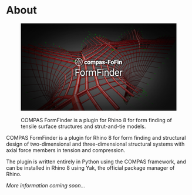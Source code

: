 # About

<figure><img src=".gitbook/assets/FormFinder.png" alt="COMPAS FormFinder"><figcaption><p>COMPAS FormFinder is a plugin for Rhino 8 for form finding of tensile surface structures and strut-and-tie models.</p></figcaption></figure>

COMPAS FormFinder is a plugin for Rhino 8 for form finding and structural design of two-dimensional and three-dimensional structural systems with axial force members in tension and compression.

The plugin is written entirely in Python using the COMPAS framework, and can be installed in Rhino 8 using Yak, the official package manager of Rhino.

_More information coming soon..._
